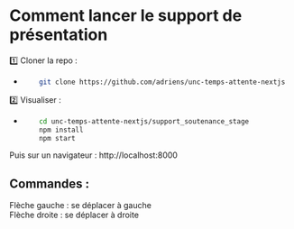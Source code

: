 # Comment lancer le support de présentation
1️⃣ Cloner la repo : 

- ```bash
      git clone https://github.com/adriens/unc-temps-attente-nextjs

2️⃣ Visualiser :

- ```bash
      cd unc-temps-attente-nextjs/support_soutenance_stage
      npm install
      npm start
Puis sur un navigateur : http://localhost:8000

##  Commandes : 
  Flèche gauche : se déplacer à gauche\
  Flèche droite : se déplacer à droite
